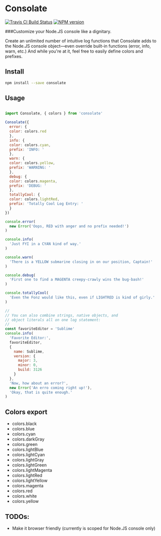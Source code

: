 <!-- TITLE/ -->

<h1>Consolate</h1>

<!-- /TITLE -->


<!-- BADGES/ -->

<span class="badge-travisci"><a href="http://travis-ci.org/rollercodester/consolate" title="Check this project's build status on TravisCI"><img src="https://img.shields.io/travis/rollercodester/consolate/master.svg" alt="Travis CI Build Status" /></a></span>
<span class="badge-npmversion"><a href="https://npmjs.org/package/consolate" title="View this project on NPM"><img src="https://img.shields.io/npm/v/consolate.svg" alt="NPM version" /></a></span>

<!-- /BADGES -->


###Customize your Node.JS console like a dignitary.

<!-- DESCRIPTION/ -->

Create an unlimited number of intuitive log functions that Consolate adds to the Node.JS console object&mdash;even override built-in functions (error, info, warn, etc.) And while you're at it, feel free to easily define colors and prefixes.

<!-- /DESCRIPTION -->


## Install

```bash
npm install --save consolate
```

## Usage

```javascript

import Consolate, { colors } from 'consolate'

Consolate({
  error: {
  color: colors.red
  },
  info: {
  color: colors.cyan,
  prefix: 'INFO: '
  },
  warn: {
  color: colors.yellow,
  prefix: 'WARNING: '
  },
  debug: {
  color: colors.magenta,
  prefix: 'DEBUG: '
  },
  totallyCool: {
  color: colors.lightRed,
  prefix: 'Totally Cool Log Entry: '
  }
})

console.error(
  new Error('Oops, RED with anger and no prefix needed!')
)

console.info(
  'Just FYI in a CYAN kind of way.'
)

console.warn(
  'There is a YELLOW submarine closing in on our position, Captain!'
)

console.debug(
  'First one to find a MAGENTA creepy-crawly wins the bug-bash!'
)

console.totallyCool(
  'Even the Fonz would like this, even if LIGHTRED is kind of girly.'
)

//
// You can also combine strings, native objects, and
// object literals all on one log statement:
//
const favoriteEditor = 'Sublime'
console.info(
  'Favorite Editor:',
  favoriteEditor,
  {
    name: Sublime,
    version: {
      major: 3,
      minor: 0,
      build: 3126
    }
  },
  'Now, how about an error?',
  new Error('An erro coming right up!'),
  'Okay, that is quite enough.'
)

```

## Colors export

- colors.black
- colors.blue
- colors.cyan
- colors.darkGray
- colors.green
- colors.lightBlue
- colors.lightCyan
- colors.lightGray
- colors.lightGreen
- colors.lightMagenta
- colors.lightRed
- colors.lightYellow
- colors.magenta
- colors.red
- colors.white
- colors.yellow


## TODOs:

- Make it browser friendly (currently is scoped for Node.JS console only)

